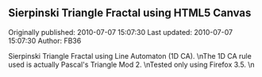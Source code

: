 ## Sierpinski Triangle Fractal using HTML5 Canvas

Originally published: 2010-07-07 15:07:30
Last updated: 2010-07-07 15:07:30
Author: FB36 

Sierpinski Triangle Fractal using Line Automaton (1D CA).\nThe 1D CA rule used is actually Pascal's Triangle Mod 2.\nTested only using Firefox 3.5.\n